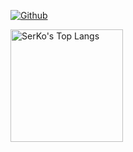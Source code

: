 [![Github](https://img.shields.io/github/followers/serkodev?label=Follow&style=social)](https://github.com/serkodev)

<a href="https://github.com/serkodev"><img height="180em" src="https://github-readme-stats.vercel.app/api/top-langs/?username=serkodev&layout=compact&hide=vba,html&langs_count=5&theme=transparent" alt="SerKo's Top Langs" /></a>
